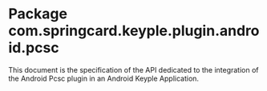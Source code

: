 # Package com.springcard.keyple.plugin.android.pcsc

This document is the specification of the API dedicated to the integration of the Android Pcsc plugin in an Android Keyple Application.
